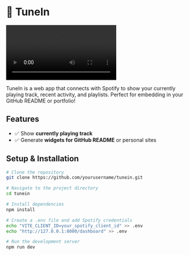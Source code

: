 # 🎵 TuneIn

![TuneIn Demo](./assets/video.mp4)

TuneIn is a web app that connects with Spotify to show your currently playing track, recent activity, and playlists. Perfect for embedding in your GitHub README or portfolio!

## Features

- ✅ Show **currently playing track**  
- ✅ Generate **widgets for GitHub README** or personal sites  

## Setup & Installation

```bash
# Clone the repository
git clone https://github.com/yourusername/tunein.git

# Navigate to the project directory
cd tunein

# Install dependencies
npm install

# Create a .env file and add Spotify credentials
echo "VITE_CLIENT_ID=your_spotify_client_id" >> .env
echo "http://127.0.0.1:8000/dashboard" >> .env

# Run the development server
npm run dev


